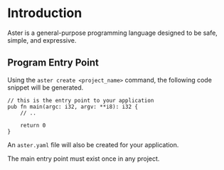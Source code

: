 # Introduction

Aster is a general-purpose programming language designed to be safe, simple, and expressive.


## Program Entry Point

Using the `aster create <project_name>` command, the following code snippet will be generated.

```
// this is the entry point to your application
pub fn main(argc: i32, argv: **i8): i32 {
	// ..

	return 0
}
```

An `aster.yaml` file will also be created for your application.

The main entry point must exist once in any project.